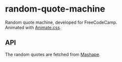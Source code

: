 # random-quote-machine
Random quote machine, developed for FreeCodeCamp. </br>
Animated with [Animate.css](https://daneden.github.io/animate.css/).

## API
The random quotes are fetched from [Mashape](https://andruxnet-random-famous-quotes.p.mashape.com/).
